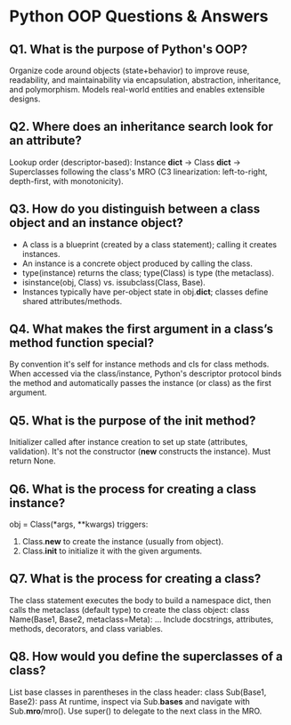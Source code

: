 # Python OOP Questions & Answers

## Q1. What is the purpose of Python's OOP?
Organize code around objects (state+behavior) to improve reuse, readability, and maintainability via encapsulation, abstraction, inheritance, and polymorphism. Models real-world entities and enables extensible designs.

## Q2. Where does an inheritance search look for an attribute?
Lookup order (descriptor-based): Instance __dict__ → Class __dict__ → Superclasses following the class's MRO (C3 linearization: left-to-right, depth-first, with monotonicity).

## Q3. How do you distinguish between a class object and an instance object?
- A class is a blueprint (created by a class statement); calling it creates instances.
- An instance is a concrete object produced by calling the class.
- type(instance) returns the class; type(Class) is type (the metaclass).
- isinstance(obj, Class) vs. issubclass(Class, Base).
- Instances typically have per-object state in obj.__dict__; classes define shared attributes/methods.

## Q4. What makes the first argument in a class’s method function special?
By convention it's self for instance methods and cls for class methods. When accessed via the class/instance, Python's descriptor protocol binds the method and automatically passes the instance (or class) as the first argument.

## Q5. What is the purpose of the __init__ method?
Initializer called after instance creation to set up state (attributes, validation). It's not the constructor (__new__ constructs the instance). Must return None.

## Q6. What is the process for creating a class instance?
obj = Class(*args, **kwargs) triggers:
1) Class.__new__ to create the instance (usually from object).
2) Class.__init__ to initialize it with the given arguments.

## Q7. What is the process for creating a class?
The class statement executes the body to build a namespace dict, then calls the metaclass (default type) to create the class object:
class Name(Base1, Base2, metaclass=Meta): ...
Include docstrings, attributes, methods, decorators, and class variables.

## Q8. How would you define the superclasses of a class?
List base classes in parentheses in the class header:
class Sub(Base1, Base2): pass
At runtime, inspect via Sub.__bases__ and navigate with Sub.__mro__/mro(). Use super() to delegate to the next class in the MRO.

